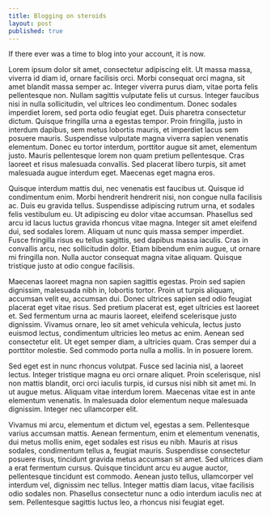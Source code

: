```yaml
---
title: Blogging on steroids
layout: post
published: true
---
```

If there ever was a time to blog into your account, it is now.

Lorem ipsum dolor sit amet, consectetur adipiscing elit. Ut massa massa, viverra id diam id, ornare facilisis orci. Morbi consequat orci magna, sit amet blandit massa semper ac. Integer viverra purus diam, vitae porta felis pellentesque non. Nullam sagittis vulputate felis ut cursus. Integer faucibus nisi in nulla sollicitudin, vel ultrices leo condimentum. Donec sodales imperdiet lorem, sed porta odio feugiat eget. Duis pharetra consectetur dictum. Quisque fringilla urna a egestas tempor. Proin fringilla, justo in interdum dapibus, sem metus lobortis mauris, et imperdiet lacus sem posuere mauris. Suspendisse vulputate magna viverra sapien venenatis elementum. Donec eu tortor interdum, porttitor augue sit amet, elementum justo. Mauris pellentesque lorem non quam pretium pellentesque. Cras laoreet et risus malesuada convallis. Sed placerat libero turpis, sit amet malesuada augue interdum eget. Maecenas eget magna eros.

Quisque interdum mattis dui, nec venenatis est faucibus ut. Quisque id condimentum enim. Morbi hendrerit hendrerit nisi, non congue nulla facilisis ac. Duis eu gravida tellus. Suspendisse adipiscing rutrum urna, et sodales felis vestibulum eu. Ut adipiscing eu dolor vitae accumsan. Phasellus sed arcu id lacus luctus gravida rhoncus vitae magna. Integer sit amet eleifend dui, sed sodales lorem. Aliquam ut nunc quis massa semper imperdiet. Fusce fringilla risus eu tellus sagittis, sed dapibus massa iaculis. Cras in convallis arcu, nec sollicitudin dolor. Etiam bibendum enim augue, ut ornare mi fringilla non. Nulla auctor consequat magna vitae aliquam. Quisque tristique justo at odio congue facilisis.

Maecenas laoreet magna non sapien sagittis egestas. Proin sed sapien dignissim, malesuada nibh in, lobortis tortor. Proin ut turpis aliquam, accumsan velit eu, accumsan dui. Donec ultrices sapien sed odio feugiat placerat eget vitae risus. Sed pretium placerat est, eget ultricies est laoreet et. Sed fermentum urna ac mauris laoreet, eleifend scelerisque justo dignissim. Vivamus ornare, leo sit amet vehicula vehicula, lectus justo euismod lectus, condimentum ultricies leo metus ac enim. Aenean sed consectetur elit. Ut eget semper diam, a ultricies quam. Cras semper dui a porttitor molestie. Sed commodo porta nulla a mollis. In in posuere lorem.

Sed eget est in nunc rhoncus volutpat. Fusce sed lacinia nisl, a laoreet lectus. Integer tristique magna eu orci ornare aliquet. Proin scelerisque, nisl non mattis blandit, orci orci iaculis turpis, id cursus nisi nibh sit amet mi. In ut augue metus. Aliquam vitae interdum lorem. Maecenas vitae est in ante elementum venenatis. In malesuada dolor elementum neque malesuada dignissim. Integer nec ullamcorper elit.

Vivamus mi arcu, elementum et dictum vel, egestas a sem. Pellentesque varius accumsan mattis. Aenean fermentum, enim et elementum venenatis, dui metus mollis enim, eget sodales est risus eu nibh. Mauris at risus sodales, condimentum tellus a, feugiat mauris. Suspendisse consectetur posuere risus, tincidunt gravida metus accumsan sit amet. Sed ultrices diam a erat fermentum cursus. Quisque tincidunt arcu eu augue auctor, pellentesque tincidunt est commodo. Aenean justo tellus, ullamcorper vel interdum vel, dignissim nec tellus. Integer mattis diam lacus, vitae facilisis odio sodales non. Phasellus consectetur nunc a odio interdum iaculis nec at sem. Pellentesque sagittis luctus leo, a rhoncus nisi feugiat eget.